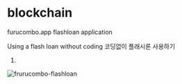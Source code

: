 # blockchain

furucombo.app flashloan application

Using a flash loan without coding
코딩없이 플래시론 사용하기

1.

![frurucombo-flashloan](https://user-images.githubusercontent.com/117779419/206181242-17944c56-a1e3-4af0-89ae-9e3542bc725a.PNG)
